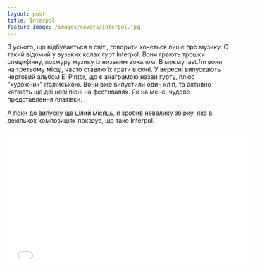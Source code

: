 ```yaml
---
layout: post
title: Interpol
feature_image: /images/covers/interpol.jpg
---
```


З усього, що відбувається в світі, говорити хочеться лише про музику. Є такий відомий у вузьких колах гурт Interpol. Вони грають трошки специфічну, похмуру музику із низьким вокалом. В моєму last.fm вони на третьому місці, часто ставлю їх грати в фоні. У вересні випускають черговий альбом El&nbsp;Pintor, що є анаграмою назви гурту, плюс "художник" італійською. Вони вже випустили один кліп, та активно катають ще дві нові пісні на фестивалях. Як на мене, чудове представлення платівки.

А поки до випуску ще цілий місяць, я зробив невелику збірку, яка в декількох композиціях показує, що таке Interpol.

<iframe width="560" height="315" src="//www.youtube.com/embed/videoseries?list=PLjPq7SeMQKiNLqC65edIhpUPOeOGgxQ1D" frameborder="0" allowfullscreen></iframe>
